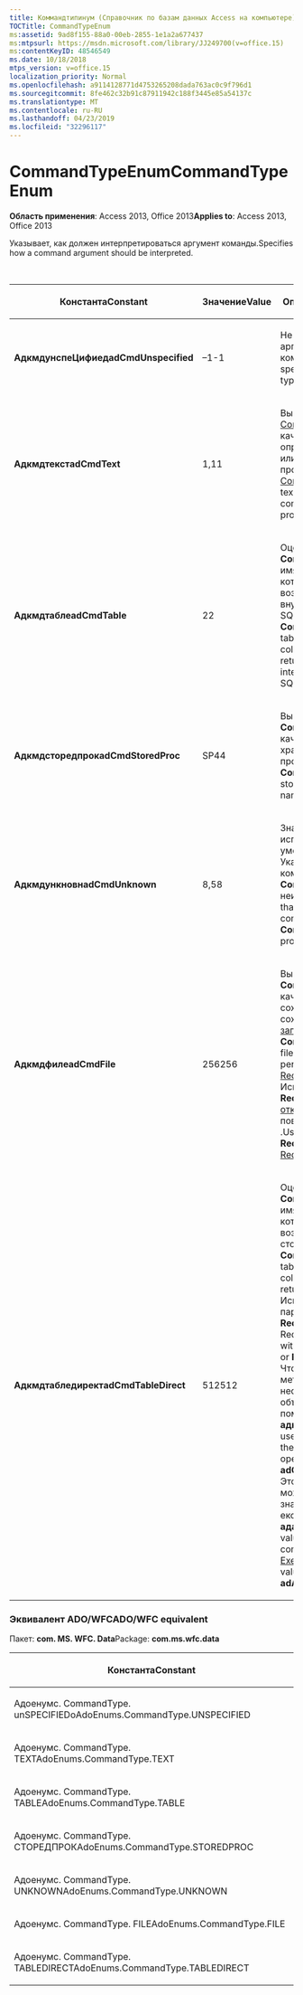 ```yaml
---
title: Коммандтипинум (Справочник по базам данных Access на компьютере)
TOCTitle: CommandTypeEnum
ms:assetid: 9ad8f155-88a0-00eb-2855-1e1a2a677437
ms:mtpsurl: https://msdn.microsoft.com/library/JJ249700(v=office.15)
ms:contentKeyID: 48546549
ms.date: 10/18/2018
mtps_version: v=office.15
localization_priority: Normal
ms.openlocfilehash: a9114128771d4753265208dada763ac0c9f796d1
ms.sourcegitcommit: 8fe462c32b91c87911942c188f3445e85a54137c
ms.translationtype: MT
ms.contentlocale: ru-RU
ms.lasthandoff: 04/23/2019
ms.locfileid: "32296117"
---
```

# <a name="commandtypeenum"></a><span data-ttu-id="cc55b-102">CommandTypeEnum</span><span class="sxs-lookup"><span data-stu-id="cc55b-102">CommandTypeEnum</span></span>

<span data-ttu-id="cc55b-103">**Область применения**: Access 2013, Office 2013</span><span class="sxs-lookup"><span data-stu-id="cc55b-103">**Applies to**: Access 2013, Office 2013</span></span>

<span data-ttu-id="cc55b-104">Указывает, как должен интерпретироваться аргумент команды.</span><span class="sxs-lookup"><span data-stu-id="cc55b-104">Specifies how a command argument should be interpreted.</span></span>

<br/>

<table>
<colgroup>
<col style="width: 33%" />
<col style="width: 33%" />
<col style="width: 33%" />
</colgroup>
<thead>
<tr class="header">
<th><p><span data-ttu-id="cc55b-105">Константа</span><span class="sxs-lookup"><span data-stu-id="cc55b-105">Constant</span></span></p></th>
<th><p><span data-ttu-id="cc55b-106">Значение</span><span class="sxs-lookup"><span data-stu-id="cc55b-106">Value</span></span></p></th>
<th><p><span data-ttu-id="cc55b-107">Описание</span><span class="sxs-lookup"><span data-stu-id="cc55b-107">Description</span></span></p></th>
</tr>
</thead>
<tbody>
<tr class="odd">
<td><p><span data-ttu-id="cc55b-108"><strong>АдкмдунспеЦифиед</strong></span><span class="sxs-lookup"><span data-stu-id="cc55b-108"><strong>adCmdUnspecified</strong></span></span></p></td>
<td><p><span data-ttu-id="cc55b-109">–1</span><span class="sxs-lookup"><span data-stu-id="cc55b-109">-1</span></span></p></td>
<td><p><span data-ttu-id="cc55b-110">Не указывает аргумент типа команды.</span><span class="sxs-lookup"><span data-stu-id="cc55b-110">Does not specify the command type argument.</span></span></p></td>
</tr>
<tr class="even">
<td><p><span data-ttu-id="cc55b-111"><strong>Адкмдтекст</strong></span><span class="sxs-lookup"><span data-stu-id="cc55b-111"><strong>adCmdText</strong></span></span></p></td>
<td><p><span data-ttu-id="cc55b-112">1,1</span><span class="sxs-lookup"><span data-stu-id="cc55b-112">1</span></span></p></td>
<td><p><span data-ttu-id="cc55b-113">Вычисляет значение <a href="commandtext-property-ado.md">CommandText</a> в качестве текстового определения команды или вызова хранимой процедуры.</span><span class="sxs-lookup"><span data-stu-id="cc55b-113">Evaluates <a href="commandtext-property-ado.md">CommandText</a> as a textual definition of a command or stored procedure call.</span></span></p></td>
</tr>
<tr class="odd">
<td><p><span data-ttu-id="cc55b-114"><strong>Адкмдтабле</strong></span><span class="sxs-lookup"><span data-stu-id="cc55b-114"><strong>adCmdTable</strong></span></span></p></td>
<td><p><span data-ttu-id="cc55b-115">2</span><span class="sxs-lookup"><span data-stu-id="cc55b-115">2</span></span></p></td>
<td><p><span data-ttu-id="cc55b-116">Оценивает свойство <strong>CommandText</strong> как имя таблицы, столбцы которой возвращаются внутренним запросом SQL.</span><span class="sxs-lookup"><span data-stu-id="cc55b-116">Evaluates <strong>CommandText</strong> as a table name whose columns are all returned by an internally generated SQL query.</span></span></p></td>
</tr>
<tr class="even">
<td><p><span data-ttu-id="cc55b-117"><strong>Адкмдсторедпрок</strong></span><span class="sxs-lookup"><span data-stu-id="cc55b-117"><strong>adCmdStoredProc</strong></span></span></p></td>
<td><p><span data-ttu-id="cc55b-118">SP4</span><span class="sxs-lookup"><span data-stu-id="cc55b-118">4</span></span></p></td>
<td><p><span data-ttu-id="cc55b-119">Вычисляет значение <strong>CommandText</strong> в качестве имени хранимой процедуры.</span><span class="sxs-lookup"><span data-stu-id="cc55b-119">Evaluates <strong>CommandText</strong> as a stored procedure name.</span></span></p></td>
</tr>
<tr class="odd">
<td><p><span data-ttu-id="cc55b-120"><strong>Адкмдункновн</strong></span><span class="sxs-lookup"><span data-stu-id="cc55b-120"><strong>adCmdUnknown</strong></span></span></p></td>
<td><p><span data-ttu-id="cc55b-121">8,5</span><span class="sxs-lookup"><span data-stu-id="cc55b-121">8</span></span></p></td>
<td><p><span data-ttu-id="cc55b-122">Значение, используемое по умолчанию.</span><span class="sxs-lookup"><span data-stu-id="cc55b-122">Default.</span></span> <span data-ttu-id="cc55b-123">Указывает, что тип команды в свойстве <strong>CommandText</strong> неизвестен.</span><span class="sxs-lookup"><span data-stu-id="cc55b-123">Indicates that the type of command in the <strong>CommandText</strong> property is not known.</span></span></p></td>
</tr>
<tr class="even">
<td><p><span data-ttu-id="cc55b-124"><strong>Адкмдфиле</strong></span><span class="sxs-lookup"><span data-stu-id="cc55b-124"><strong>adCmdFile</strong></span></span></p></td>
<td><p><span data-ttu-id="cc55b-125">256</span><span class="sxs-lookup"><span data-stu-id="cc55b-125">256</span></span></p></td>
<td><p><span data-ttu-id="cc55b-126">Вычисляет значение <strong>CommandText</strong> в качестве имени файла сохраняемого сохраняемого <a href="recordset-object-ado.md">набора записей</a>.</span><span class="sxs-lookup"><span data-stu-id="cc55b-126">Evaluates <strong>CommandText</strong> as the file name of a persistently stored <a href="recordset-object-ado.md">Recordset</a>.</span></span> <span data-ttu-id="cc55b-127">Используется с <strong>Recordset.</strong> Только для <a href="open-method-ado-recordset.md">открытия</a> или повторного <a href="requery-method-ado.md">запроса</a> .</span><span class="sxs-lookup"><span data-stu-id="cc55b-127">Used with <strong>Recordset.</strong><a href="open-method-ado-recordset.md">Open</a> or <a href="requery-method-ado.md">Requery</a> only.</span></span></p></td>
</tr>
<tr class="odd">
<td><p><span data-ttu-id="cc55b-128"><strong>Адкмдтабледирект</strong></span><span class="sxs-lookup"><span data-stu-id="cc55b-128"><strong>adCmdTableDirect</strong></span></span></p></td>
<td><p><span data-ttu-id="cc55b-129">512</span><span class="sxs-lookup"><span data-stu-id="cc55b-129">512</span></span></p></td>
<td><p><span data-ttu-id="cc55b-130">Оценивает свойство <strong>CommandText</strong> как имя таблицы, в которой возвращаются все столбцы.</span><span class="sxs-lookup"><span data-stu-id="cc55b-130">Evaluates <strong>CommandText</strong> as a table name whose columns are all returned.</span></span> <span data-ttu-id="cc55b-131">Используется с параметром <strong>Recordset. Open</strong> или Requery only. <strong></strong></span><span class="sxs-lookup"><span data-stu-id="cc55b-131">Used with <strong>Recordset.Open</strong> or <strong>Requery</strong> only.</span></span> <span data-ttu-id="cc55b-132">Чтобы использовать метод <a href="seek-method-ado.md">Seek</a> , необходимо открыть объект <strong>Recordset</strong> с помощью <strong>адкмдтабледирект</strong>.</span><span class="sxs-lookup"><span data-stu-id="cc55b-132">To use the <a href="seek-method-ado.md">Seek</a> method, the <strong>Recordset</strong> must be opened with <strong>adCmdTableDirect</strong>.</span></span> <span data-ttu-id="cc55b-133">Это значение не может сочетаться со <a href="executeoptionenum.md"></a> значением ексекутеоптионенум <strong>адасинцексекуте</strong>.</span><span class="sxs-lookup"><span data-stu-id="cc55b-133">This value cannot be combined with the <a href="executeoptionenum.md">ExecuteOptionEnum</a> value <strong>adAsyncExecute</strong>.</span></span></p></td>
</tr>
</tbody>
</table>


### <a name="adowfc-equivalent"></a><span data-ttu-id="cc55b-134">Эквивалент ADO/WFC</span><span class="sxs-lookup"><span data-stu-id="cc55b-134">ADO/WFC equivalent</span></span>

<span data-ttu-id="cc55b-135">Пакет: **com. MS. WFC. Data**</span><span class="sxs-lookup"><span data-stu-id="cc55b-135">Package: **com.ms.wfc.data**</span></span>

<table>
<colgroup>
<col style="width: 100%" />
</colgroup>
<thead>
<tr class="header">
<th><p><span data-ttu-id="cc55b-136">Константа</span><span class="sxs-lookup"><span data-stu-id="cc55b-136">Constant</span></span></p></th>
</tr>
</thead>
<tbody>
<tr class="odd">
<td><p><span data-ttu-id="cc55b-137">Адоенумс. CommandType. unSPECIFIEDо</span><span class="sxs-lookup"><span data-stu-id="cc55b-137">AdoEnums.CommandType.UNSPECIFIED</span></span></p></td>
</tr>
<tr class="even">
<td><p><span data-ttu-id="cc55b-138">Адоенумс. CommandType. TEXT</span><span class="sxs-lookup"><span data-stu-id="cc55b-138">AdoEnums.CommandType.TEXT</span></span></p></td>
</tr>
<tr class="odd">
<td><p><span data-ttu-id="cc55b-139">Адоенумс. CommandType. TABLE</span><span class="sxs-lookup"><span data-stu-id="cc55b-139">AdoEnums.CommandType.TABLE</span></span></p></td>
</tr>
<tr class="even">
<td><p><span data-ttu-id="cc55b-140">Адоенумс. CommandType. СТОРЕДПРОК</span><span class="sxs-lookup"><span data-stu-id="cc55b-140">AdoEnums.CommandType.STOREDPROC</span></span></p></td>
</tr>
<tr class="odd">
<td><p><span data-ttu-id="cc55b-141">Адоенумс. CommandType. UNKNOWN</span><span class="sxs-lookup"><span data-stu-id="cc55b-141">AdoEnums.CommandType.UNKNOWN</span></span></p></td>
</tr>
<tr class="even">
<td><p><span data-ttu-id="cc55b-142">Адоенумс. CommandType. FILE</span><span class="sxs-lookup"><span data-stu-id="cc55b-142">AdoEnums.CommandType.FILE</span></span></p></td>
</tr>
<tr class="odd">
<td><p><span data-ttu-id="cc55b-143">Адоенумс. CommandType. TABLEDIRECT</span><span class="sxs-lookup"><span data-stu-id="cc55b-143">AdoEnums.CommandType.TABLEDIRECT</span></span></p></td>
</tr>
</tbody>
</table>

